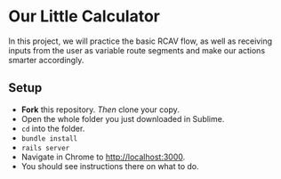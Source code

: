 # Our Little Calculator

In this project, we will practice the basic RCAV flow, as well as receiving inputs from the user as variable route segments and make our actions smarter accordingly.

## Setup

 - **Fork** this repository. *Then* clone your copy.
 - Open the whole folder you just downloaded in Sublime.
 - `cd` into the folder.
 - `bundle install`
 - `rails server`
 - Navigate in Chrome to [http://localhost:3000](http://localhost:3000).
 - You should see instructions there on what to do.
